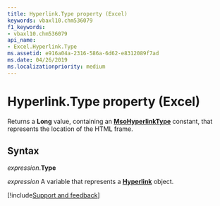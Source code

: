 ```yaml
---
title: Hyperlink.Type property (Excel)
keywords: vbaxl10.chm536079
f1_keywords:
- vbaxl10.chm536079
api_name:
- Excel.Hyperlink.Type
ms.assetid: e916a04a-2316-586a-6d62-e8312089f7ad
ms.date: 04/26/2019
ms.localizationpriority: medium
---
```



# Hyperlink.Type property (Excel)

Returns a **Long** value, containing an **[MsoHyperlinkType](Office.MsoHyperlinkType.md)** constant, that represents the location of the HTML frame.


## Syntax

_expression_.**Type**

_expression_ A variable that represents a **[Hyperlink](Excel.Hyperlink.md)** object.




[!include[Support and feedback](~/includes/feedback-boilerplate.md)]